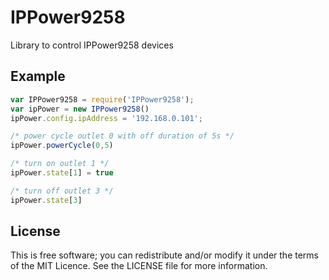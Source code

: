 
# IPPower9258

Library to control IPPower9258 devices


## Example

```javascript
var IPPower9258 = require('IPPower9258');
var ipPower = new IPPower9258()
ipPower.config.ipAddress = '192.168.0.101';

/* power cycle outlet 0 with off duration of 5s */
ipPower.powerCycle(0,5)

/* turn on outlet 1 */
ipPower.state[1] = true

/* turn off outlet 3 */
ipPower.state[3]
```


## License

This is free software; you can redistribute and/or modify it under the terms of the MIT Licence. See the LICENSE file for more information.

